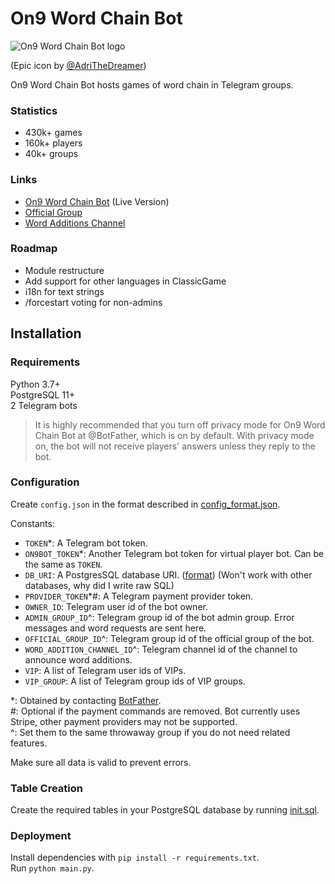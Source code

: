 # On9 Word Chain Bot
![On9 Word Chain Bot logo](https://i.imgur.com/B4hjMC5.jpg)

(Epic icon by [@AdriTheDreamer](https://github.com/AdriTheDreamer)) 

On9 Word Chain Bot hosts games of word chain in Telegram groups.

### Statistics
- 430k+ games
- 160k+ players
- 40k+ groups

### Links
- [On9 Word Chain Bot](https://t.me/on9wordchainbot) (Live Version)
- [Official Group](https://t.me/on9wordchain)
- [Word Additions Channel](https://t.me/on9wcwa)

### Roadmap
- Module restructure
- Add support for other languages in ClassicGame
- i18n for text strings
- /forcestart voting for non-admins

## Installation

### Requirements
Python 3.7+ \
PostgreSQL 11+ \
2 Telegram bots

> It is highly recommended that you turn off privacy mode for On9 Word Chain Bot at @BotFather,
> which is on by default.
> With privacy mode on, the bot will not receive players' answers unless they reply to the bot.

### Configuration
Create `config.json` in the format described in [config_format.json](config_format.json).

Constants:
- `TOKEN`*: A Telegram bot token.
- `ON9BOT_TOKEN`*: Another Telegram bot token for virtual player bot. Can be the same as `TOKEN`.
- `DB_URI`: A PostgresSQL database URI.
  ([format](https://www.postgresql.org/docs/current/libpq-connect.html#LIBPQ-CONNSTRING))
  (Won't work with other databases, why did I write raw SQL)
- `PROVIDER_TOKEN`*#: A Telegram payment provider token.
- `OWNER_ID`: Telegram user id of the bot owner.
- `ADMIN_GROUP_ID`^: Telegram group id of the bot admin group. Error messages and word requests are sent here.
- `OFFICIAL_GROUP_ID`^: Telegram group id of the official group of the bot.
- `WORD_ADDITION_CHANNEL_ID`^: Telegram channel id of the channel to announce word additions.
- `VIP`: A list of Telegram user ids of VIPs.
- `VIP_GROUP`: A list of Telegram group ids of VIP groups.

\*: Obtained by contacting [BotFather](https://t.me/BotFather). \
\#: Optional if the payment commands are removed.
    Bot currently uses Stripe, other payment providers may not be supported. \
^: Set them to the same throwaway group if you do not need related features.

Make sure all data is valid to prevent errors.

### Table Creation
Create the required tables in your PostgreSQL database by running [init.sql](init.sql).

### Deployment
Install dependencies with `pip install -r requirements.txt`. \
Run `python main.py`.
